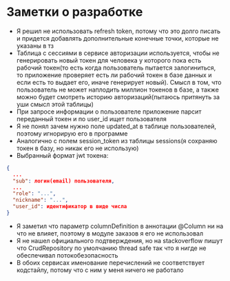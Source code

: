 # Заметки о разработке

- Я решил не использовать refresh token, потому что это долго писать и придется добавлять дополнительные конечные точки, которые не указаны в тз
- Таблица с сессиями в сервисе авторизации используется, чтобы не генерировать новый токен для человека у которого пока есть рабочий токен(то есть когда пользователь пытается залогиниться, то приложение проверяет есть ли рабочий токен в базе данных и если есть то выдает его, иначе генерирует новый). Смысл в том, что пользователь не может наплодить миллион токенов в базе, а также можно будет смотреть историю авторизаций(пытаюсь притянуть за уши смысл этой таблицы)
- При запросе информации о пользователе приложение парсит переданный токен и по user_id ищет пользователя 
- Я не понял зачем нужно поле updated_at в таблице пользователей, поэтому игнорирую его в программе
- Аналогично с полем session_token из таблицы sessions(я сохраняю токен в базу, но никак его не использую)
- Выбранный формат jwt токена:
```json
{
  ...
  "sub": логин(email) пользователя,
  ...
  "role": "...",
  "nickname": "...",
  "user_id": идентификатор в виде числа
}
```
- Я заметил что параметр columnDefinition в аннотации @Column ни на что не влияет, поэтому в модуле заказов я его не использовал
- Я не нашел официального подтверждения, но на stackoverflow пишут что CrudRepository по умолчанию thread safe так что я нигде не обеспечивал потокобезопасность
- В обоих сервисах именование перечислений не соответствует кодстайлу, потому что с ним у меня ничего не работало
